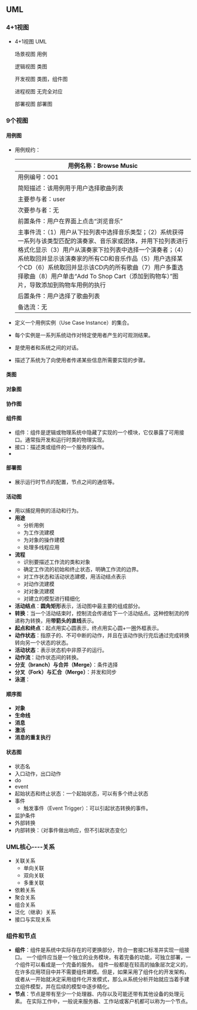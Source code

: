 ## UML

### 4+1视图

- 4+1视图                  UML

  场景视图              用例

  逻辑视图              类图

  开发视图              类图，组件图

  进程视图              无完全对应

  部署视图              部署图



### 9个视图

#### 用例图

- 用例规约：

  | 用例名称：Browse Music                                       |
  | ------------------------------------------------------------ |
  | 用例编号：001                                                |
  | 简短描述：该用例用于用户选择歌曲列表                         |
  | 主要参与者：user                                             |
  | 次要参与者：无                                               |
  | 前置条件：用户在界面上点击“浏览音乐”                         |
  | 主事件流：（1）用户从下拉列表中选择音乐类型；（2）系统获得一系列与该类型匹配的演奏家、音乐家或团体，并用下拉列表进行格式化显示（3）用户从演奏家下拉列表中选择一个演奏者；（4）系统取回并显示该演奏家的所有CD和音乐作品（5）用户选择某个CD（6）系统取回并显示该CD内的所有歌曲（7）用户多重选择歌曲（8）用户单击“Add To Shop Cart（添加到购物车）”图片，导致添加到购物车用例的执行 |
  | 后置条件：用户选择了歌曲列表                                 |
  | 备选流：无                                                   |

- 定义一个用例实例（Use Case Instance）的集合。

- 每个实例是一系列系统动作对特定使用者产生的可观测结果。

- 是使用者和系统之间的对话。

- 描述了系统为了向使用者传递某些信息所需要实现的步骤。

#### 类图

#### 对象图

#### 协作图

#### 组件图

- 组件：组件是逻辑或物理系统中隐藏了实现的一个模块，它仅暴露了可用接口。通常指开发和运行时类的物理实现。
- 接口：描述类或组件的一个服务的操作。
- 

#### 部署图

- 展示运行时节点的配置，节点之间的通信等。

#### 活动图

- 用以捕捉用例的活动和行为。
- **用途**
  - 分析用例
  - 为工作流建模
  - 为对象的操作建模
  - 处理多线程应用
- **流程**
  - 识别要描述工作流的类和对象
  - 确定工作流的初始和终止状态，明确工作流的边界。
  - 对工作状态和活动状态建模，用活动结点表示
  - 对动作流建模
  - 对对象流建模
  - 对建立的模型进行精细化
- **活动结点**：**圆角矩形**表示，活动图中最主要的组成部分。
- **转换**：当一个活动结束时，控制流会传递给下一个活动结点。这种控制流的传递称为转换，用**带箭头的直线**表示。
- **起点和终点**：起点用实心圆表示，终点用实心圆+一圈外框表示。
- **动作状态**：指原子的、不可中断的动作，并且在该动作执行完后通过完成转换转向另一个状态的状态。
- **活动状态**：表示状态机中非原子的运行。
- **动作流**：动作状态间的转换。
- **分支（branch）与合并（Merge）**：条件选择
- **分叉（Fork）与汇合（Merge）**：并发和同步
- **泳道**：

#### 顺序图

- **对象**
- **生命线**
- **消息**
- **激活**
- **消息的重复执行**

#### 状态图

- 状态名
- 入口动作，出口动作
- do
- event
- 起始状态和终止状态：一个起始状态，可以有多个终止状态
- 事件
  - 触发事件（Event Trigger）：可以引起状态转换的事件。
- 监护条件
- 外部转换
- 内部转换：（对事件做出响应，但不引起状态变化）

### UML核心----关系

- 关联关系
  - 单向关联
  - 双向关联
  - 多重关联
- 依赖关系
- 聚合关系
- 组合关系
- 泛化（继承）关系
- 接口与实现关系

### 组件和节点

- **组件**：组件是系统中实际存在的可更换部分，符合一套接口标准并实现一组接口。
  一个组件应当是一个独立的业务模块，有着完备的功能，可独立部署，一个组件可以看成是一个完备的服务。
  组件一般都是在较高的抽象层次定义的，在许多应用项目中并不需要组件建模。但是，如果采用了组件化的开发架构，或者从一开始就决定采用组件化开发模式，那么从系统分析开始就应当着手建立组件模型，并在后续的模型中逐步精化。
- **节点**：节点是带有至少一个处理器、内存以及可能还带有其他设备的处理元素。
  在实际工作中，一般说来服务器、工作站或客户机都可以称为一个节点。



